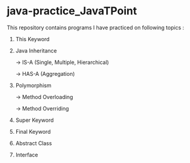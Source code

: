 # java-practice_JavaTPoint

This repository contains programs I have practiced on following topics :

1. This Keyword

2. Java Inheritance 
  
     -> IS-A (Single, Multiple, Hierarchical)

     -> HAS-A (Aggregation)

3. Polymorphism

     -> Method Overloading
     
     -> Method Overriding

4. Super Keyword

5. Final Keyword

6. Abstract Class

7. Interface
